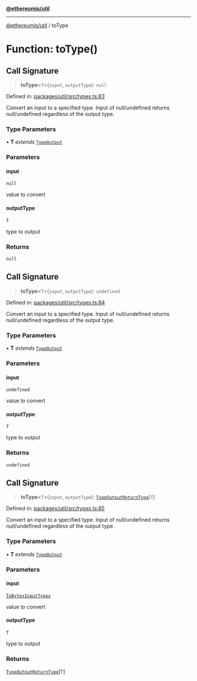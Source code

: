 [**@ethereumjs/util**](../README.md)

***

[@ethereumjs/util](../README.md) / toType

# Function: toType()

## Call Signature

> **toType**\<`T`\>(`input`, `outputType`): `null`

Defined in: [packages/util/src/types.ts:83](https://github.com/Dargon789/ethereumjs-monorepo/blob/master/packages/util/src/types.ts#L83)

Convert an input to a specified type.
Input of null/undefined returns null/undefined regardless of the output type.

### Type Parameters

• **T** *extends* [`TypeOutput`](../enumerations/TypeOutput.md)

### Parameters

#### input

`null`

value to convert

#### outputType

`T`

type to output

### Returns

`null`

## Call Signature

> **toType**\<`T`\>(`input`, `outputType`): `undefined`

Defined in: [packages/util/src/types.ts:84](https://github.com/Dargon789/ethereumjs-monorepo/blob/master/packages/util/src/types.ts#L84)

Convert an input to a specified type.
Input of null/undefined returns null/undefined regardless of the output type.

### Type Parameters

• **T** *extends* [`TypeOutput`](../enumerations/TypeOutput.md)

### Parameters

#### input

`undefined`

value to convert

#### outputType

`T`

type to output

### Returns

`undefined`

## Call Signature

> **toType**\<`T`\>(`input`, `outputType`): [`TypeOutputReturnType`](../type-aliases/TypeOutputReturnType.md)\[`T`\]

Defined in: [packages/util/src/types.ts:85](https://github.com/Dargon789/ethereumjs-monorepo/blob/master/packages/util/src/types.ts#L85)

Convert an input to a specified type.
Input of null/undefined returns null/undefined regardless of the output type.

### Type Parameters

• **T** *extends* [`TypeOutput`](../enumerations/TypeOutput.md)

### Parameters

#### input

[`ToBytesInputTypes`](../type-aliases/ToBytesInputTypes.md)

value to convert

#### outputType

`T`

type to output

### Returns

[`TypeOutputReturnType`](../type-aliases/TypeOutputReturnType.md)\[`T`\]
